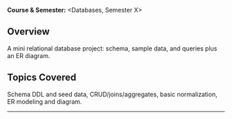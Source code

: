  **Course & Semester:** <Databases, Semester X>

## Overview
A mini relational database project: schema, sample data, and queries plus an ER diagram.

## Topics Covered
Schema DDL and seed data, CRUD/joins/aggregates, basic normalization, ER modeling and diagram.
****
